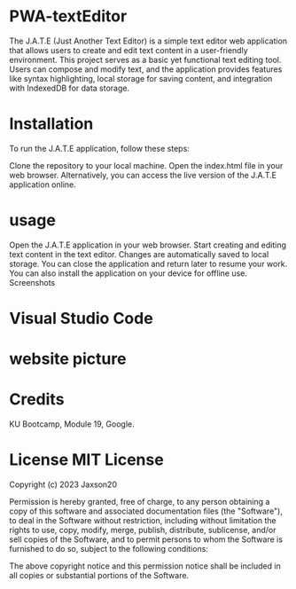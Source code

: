 # PWA-textEditor
The J.A.T.E (Just Another Text Editor) is a simple text editor web application that allows users to create and edit text content in a user-friendly environment. This project serves as a basic yet functional text editing tool. Users can compose and modify text, and the application provides features like syntax highlighting, local storage for saving content, and integration with IndexedDB for data storage.
# Installation
To run the J.A.T.E application, follow these steps:

Clone the repository to your local machine.
Open the index.html file in your web browser.
Alternatively, you can access the live version of the J.A.T.E application online.

# usage
Open the J.A.T.E application in your web browser.
Start creating and editing text content in the text editor.
Changes are automatically saved to local storage. You can close the application and return later to resume your work.
You can also install the application on your device for offline use.
Screenshots
# Visual Studio Code  

# website picture

# Credits 
KU Bootcamp, Module 19, Google.

# License MIT License

Copyright (c) 2023 Jaxson20

Permission is hereby granted, free of charge, to any person obtaining a copy of this software and associated documentation files (the "Software"), to deal in the Software without restriction, including without limitation the rights to use, copy, modify, merge, publish, distribute, sublicense, and/or sell copies of the Software, and to permit persons to whom the Software is furnished to do so, subject to the following conditions:

The above copyright notice and this permission notice shall be included in all copies or substantial portions of the Software.
